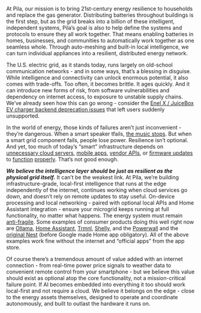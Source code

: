 At Pila, our mission is to bring 21st-century energy resilience to households and replace the gas generator. Distributing batteries throughout buildings is the first step, but as the grid breaks into a billion of these intelligent, independent systems, Pila’s goal is also to help define the systems and protocols to ensure they all work together. That means enabling batteries in homes, businesses, and communities to automatically work together as one seamless whole. Through auto-meshing and built-in local intelligence, we can turn individual appliances into a resilient, distributed energy network.

The U.S. electric grid, as it stands today, runs largely on old-school communication networks \- and in some ways, that’s a blessing in disguise. While intelligence and connectivity can unlock enormous potential, it also comes with trade-offs. Too often, it becomes brittle. It ages quickly. And it can introduce new forms of risk, from software vulnerabilities and dependency on internet access, to exposure to unstable supply chains. We’ve already seen how this can go wrong \- consider the [Enel X / JuiceBox EV charger backend deprecation issues](https://www.canarymedia.com/articles/ev-charging/enel-x-way-abandoned-its-us-ev-charging-customers-what-happens-next) that left users suddenly unsupported.

In the world of energy, those kinds of failures aren’t just inconvenient \- they’re dangerous. When a smart speaker tfails, [the music stops](https://arstechnica.com/gadgets/2024/08/app-redesign-blowback-will-cost-sonos-up-to-30-million-ceo-says/). But when a smart grid component fails, people lose power. Resilience isn’t optional. And yet, too much of today’s “smart” infrastructure depends on [unnecessary cloud servers](https://www.jeffgeerling.com/blog/2025/i-wont-connect-my-dishwasher-your-stupid-cloud), [mobile apps](https://arstechnica.com/gadgets/2024/12/nightmare-zipcar-outage-is-a-warning-against-complete-app-dependency/), [vendor APIs](https://arstechnica.com/gadgets/2024/12/startup-will-brick-800-emotional-support-robot-for-kids-without-refunds/), or [firmware updates](https://arstechnica.com/gadgets/2025/04/google-ending-support-for-older-nest-thermostats-will-stop-selling-nests-in-europe/) to [function](https://arstechnica.com/gaming/2024/11/firmware-hacks-are-rejuvenating-spotifys-car-thing-before-the-company-bricks-it/) [properly](https://arstechnica.com/gadgets/2024/02/leap-year-glitch-broke-self-pay-pumps-across-new-zealand-for-over-10-hours/). That’s not good enough.

***We believe the intelligence layer should be just as resilient as the physical grid itself.*** It can’t be the weakest link. At Pila, we’re building infrastructure-grade, local-first intelligence that runs at the edge independently of the internet, continues working when cloud services go down, and doesn’t rely on remote updates to stay useful. On-device processing and local networking \- paired with optional local APIs and Home Assistant integration \- ensure your microgrid keeps running at full functionality, no matter what happens. The energy system must remain [anti-fragile](https://pilledtexts.com/why-i-use-a-17-year-old-thinkpad/). Some examples of consumer products doing this well right now are [Ollama](https://ollama.com/), [Home Assistant](https://www.home-assistant.io/), [Trmnl](https://www.youtube.com/watch?app=desktop&v=eIcZZX10pa4), [Shelly](https://us.shelly.com/), and the [Powerwall](https://www.tesla.com/support/energy/solar-inverter/connecting-to-tesla-solar-inverter) and the [original Nest](https://www.youtube.com/watch?v=HhqD-ljcD6I) (before Google made Home app obligatory). All of the above examples work fine without the internet and “official apps” from the app store. 

Of course there’s a tremendous amount of value added with an internet connection \- from real-time power price signals to weather data to convenient remote control from your smartphone \- but we believe this value should exist as optional atop the core functionality, not a mission-critical failure point. If AI becomes embedded into everything it too should work local-first and not require a cloud. We believe it belongs on the edge \- close to the energy assets themselves, designed to operate and coordinate autonomously, and built to outlast the hardware it runs on.